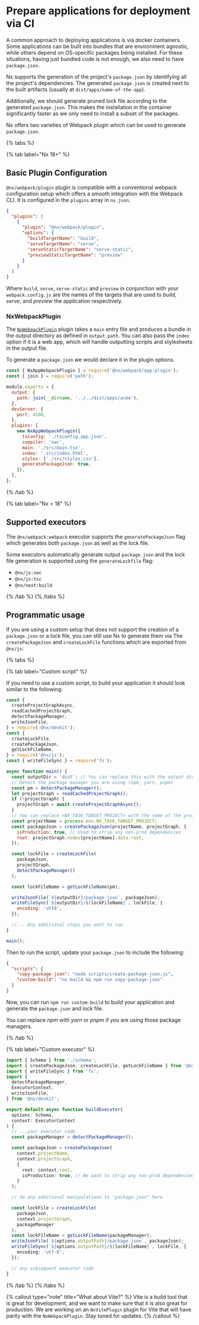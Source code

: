 # Prepare applications for deployment via CI

A common approach to deploying applications is via docker containers. Some applications can be built into bundles that are environment agnostic, while others depend on OS-specific packages being installed. For these situations, having just bundled code is not enough, we also need to have `package.json`.

Nx supports the generation of the project's `package.json` by identifying all the project's dependencies. The generated `package.json` is created next to the built artifacts (usually at `dist/apps/name-of-the-app`).

Additionally, we should generate pruned lock file according to the generated `package.json`. This makes the installation in the container significantly faster as we only need to install a subset of the packages.

Nx offers two varieties of Webpack plugin which can be used to generate `package.json`.

{% tabs %}

{% tab label="Nx 18+" %}

## Basic Plugin Configuration

`@nx/webpack/plugin` plugin is compatible with a conventional webpack configuration setup which offers a smooth integration with the Webpack CLI.
It is configured in the `plugins` array in `nx.json`.

```json {% fileName="nx.json" %}
{
  "plugins": [
    {
      "plugin": "@nx/webpack/plugin",
      "options": {
        "buildTargetName": "build",
        "serveTargetName": "serve",
        "serveStaticTargetName": "serve-static",
        "previewStaticTargetName": "preview"
      }
    }
  ]
}
```

Where `build`, `serve`, `serve-static` and `preview` in conjunction with your `webpack.config.js` are the names of the targets that are used to _build_, _serve_, and _preview_ the application respectively.

### NxWebpackPlugin

The [`NxWebpackPlugin`](/recipes/webpack/webpack-plugins#nxwebpackplugin) plugin takes a `main` entry file and produces a bundle in the output directory as defined in `output.path`. You can also pass the `index` option if it is a web app, which will handle outputting scripts and stylesheets in the output file.

To generate a `package.json` we would declare it in the plugin options.

```js {% fileName="apps/acme/app/webpack.config.js" %}
const { NxAppWebpackPlugin } = require('@nx/webpack/app-plugin');
const { join } = require('path');

module.exports = {
  output: {
    path: join(__dirname, '../../dist/apps/acme'),
  },
  devServer: {
    port: 4200,
  },
  plugins: [
    new NxAppWebpackPlugin({
      tsConfig: './tsconfig.app.json',
      compiler: 'swc',
      main: './src/main.tsx',
      index: '.src/index.html',
      styles: ['./src/styles.css'],
      generatePackageJson: true,
    }),
  ],
};
```

{% /tab %}

{% tab label="Nx < 18" %}

## Supported executors

The `@nx/webpack:webpack` executor supports the `generatePackageJson` flag which generates both `package.json` as well as the lock file.

Some executors automatically generate output `package.json` and the lock file generation is supported using the `generateLockfile` flag:

- `@nx/js:swc`
- `@nx/js:tsc`
- `@nx/next:build`

{% /tab %}
{% /tabs %}

## Programmatic usage

If you are using a custom setup that does not support the creation of a `package.json` or a lock file, you can still use Nx to generate them via The `createPackageJson` and `createLockFile` functions which are exported from `@nx/js`:

{% tabs %}

{% tab label="Custom script" %}

If you need to use a custom script, to build your application it should look similar to the following:

```javascript {% fileName="scripts/create-package-json.js" %}
const {
  createProjectGraphAsync,
  readCachedProjectGraph,
  detectPackageManager,
  writeJsonFile,
} = require('@nx/devkit');
const {
  createLockFile,
  createPackageJson,
  getLockFileName,
} = require('@nx/js');
const { writeFileSync } = require('fs');

async function main() {
  const outputDir = 'dist'; // You can replace this with the output directory you want to use
  // Detect the package manager you are using (npm, yarn, pnpm)
  const pm = detectPackageManager();
  let projectGraph = readCachedProjectGraph();
  if (!projectGraph) {
    projectGraph = await createProjectGraphAsync();
  }
  // You can replace <NX_TASK_TARGET_PROJECT> with the name of the project if you want.
  const projectName = process.env.NX_TASK_TARGET_PROJECT;
  const packageJson = createPackageJson(projectName, projectGraph, {
    isProduction: true, // Used to strip any non-prod dependencies
    root: projectGraph.nodes[projectName].data.root,
  });

  const lockFile = createLockFile(
    packageJson,
    projectGraph,
    detectPackageManager()
  );

  const lockFileName = getLockFileName(pm);

  writeJsonFile(`${outputDir}/package.json`, packageJson);
  writeFileSync(`${outputDir}/${lockFileName}`, lockFile, {
    encoding: 'utf8',
  });

  //... Any additional steps you want to run
}

main();
```

Then to run the script, update your `package.json` to include the following:

```json {% fileName="package.json" %}
{
  "scripts": {
    "copy-package-json": "node scripts/create-package-json.js",
    "custom-build": "nx build && npm run copy-package-json"
  }
}
```

Now, you can run `npm run custom-build` to build your application and generate the `package.json` and lock file.

You can replace _npm_ with _yarn_ or _pnpm_ if you are using those package managers.

{% /tab %}

{% tab label="Custom executor" %}

```typescript
import { Schema } from './schema';
import { createPackageJson, createLockFile, getLockFileName } from '@nx/js';
import { writeFileSync } from 'fs';
import {
  detectPackageManager,
  ExecutorContext,
  writeJsonFile,
} from '@nx/devkit';

export default async function buildExecutor(
  options: Schema,
  context: ExecutorContext
) {
  // ...your executor code
  const packageManager = detectPackageManager();

  const packageJson = createPackageJson(
    context.projectName,
    context.projectGraph,
    {
      root: context.root,
      isProduction: true, // We want to strip any non-prod dependencies
    }
  );

  // do any additional manipulations to "package.json" here

  const lockFile = createLockFile(
    packageJson,
    context.projectGraph,
    packageManager
  );
  const lockFileName = getLockFileName(packageManager);
  writeJsonFile(`${options.outputPath}/package.json`, packageJson);
  writeFileSync(`${options.outputPath}/${lockFileName}`, lockFile, {
    encoding: 'utf-8',
  });

  // any subsequent executor code
}
```

{% /tab %}
{% /tabs %}

{% callout type="note" title="What about Vite?" %}
Vite is a build tool that is great for development, and we want to make sure that it is also great for production. We are working on an `NxVitePlugin` plugin for Vite that will have parity with the `NxWebpackPlugin`. Stay tuned for updates.
{% /callout %}
